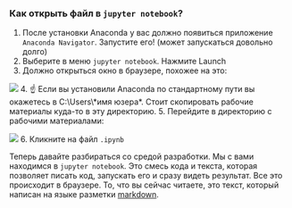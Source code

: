 ### Как открыть файл в `jupyter notebook`?

1. После установки Anaconda у вас должно появиться приложение `Anaconda Navigator`. Запустите его! (может запускаться довольно долго)
2. Выберите в меню `jupyter notebook`. Нажмите Launch
3. Должно открыться окно в браузере, похожее на это:

![](python/Images/8.png)
4. ☝️ Если вы установили Anaconda по стандартному пути вы окажетесь в C:\Users\\\*имя юзера\*\. Стоит скопировать рабочие материалы куда-то в эту директорию.
5. Перейдите в директорию с рабочими материалами:


![](python/Images/9.png)
6. Кликните на файл `.ipynb`

Теперь давайте разбираться со средой разработки. Мы с вами находимся в `jupyter notebook`. Это смесь кода и текста, которая позволяет писать код, запускать его и сразу видеть результат. Все это происходит в браузере. То, что вы сейчас читаете, это текст, который написан на языке разметки [markdown](https://github.com/adam-p/markdown-here/wiki/Markdown-Cheatsheet).